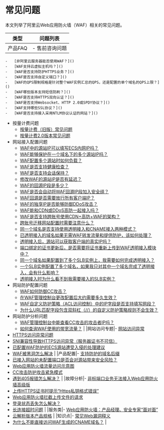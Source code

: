 # 常见问题

本文列举了阿里云Web应用防火墙（WAF）相关的常见问题。

|类型|问题列表|
|--|----|
|产品FAQ|-   售前咨询问题
    -   [非阿里云服务器能否使用WAF？]()
    -   [WAF支持云虚拟主机吗？]()
    -   [WAF是否支持防护HTTPS业务？]()
    -   [WAF是否支持自定义端口？]()
    -   [WAF的QPS限制规格是针对整个WAF实例汇总的QPS，还是配置的单个域名的QPS上限？]()
    -   [WAF哪些版本支持短信防刷？]()
    -   [WAF是否支持HTTPS双向认证？]()
    -   [WAF是否支持Websocket、HTTP 2.0或SPDY协议？]()
    -   [WAF支持哪些SSL协议？]()
    -   [WAF是否支持接入采用NTLM协议认证的网站？]()
-   按量计费问题
    -   [按量计费（旧版）常见问题]()
    -   [按量计费2.0版本常见问题]()
-   网站接入配置问题
    -   [WAF中的源站IP可以填写ECS内网IP吗？]()
    -   [WAF能够保护在一个域名下的多个源站IP吗？]()
    -   [WAF配置多个源站时如何负载？]()
    -   [WAF是否支持健康检查？]()
    -   [WAF是否支持会话保持？]()
    -   [修改WAF的源站IP是否有延迟？]()
    -   [WAF的回源IP段是多少？]()
    -   [WAF是否会自动将WAF回源IP段加入安全组？]()
    -   [WAF回源是否需要放行所有客户端IP？]()
    -   [WAF的独享IP是否能够防御DDoS攻击？]()
    -   [WAF能和CDN或DDoS高防一起接入吗？]()
    -   [WAF是否支持跨账号使用CDN+高防+WAF的架构？]()
    -   [跨账号迁移网站配置时需要注意什么？]()
    -   [同一个域名是否支持使用透明接入和CNAME接入两种模式？](/cn.zh-CN/接入WAF/透明接入常见问题.md)
    -   [已透明接入的域名如果无需WAF转发流量和提供防护，该如何处理？](/cn.zh-CN/接入WAF/透明接入常见问题.md)
    -   [透明接入后，源站可以获取客户端的真实IP吗？](/cn.zh-CN/接入WAF/透明接入常见问题.md)
    -   [端口绑定的证书更新后，是否需要将证书重新上传到WAF透明接入模块中？](/cn.zh-CN/接入WAF/透明接入常见问题.md)
    -   [同一个域名如果配置到了多个SLB实例上，我需要如何完成透明接入？](/cn.zh-CN/接入WAF/透明接入常见问题.md)
    -   [一个SLB实例配置了多个域名，如果我只对其中一个域名完成了透明接入，会有什么影响？](/cn.zh-CN/接入WAF/透明接入常见问题.md)
    -   [透明接入时为什么看不到我需要接入的SLB实例？](/cn.zh-CN/接入WAF/透明接入常见问题.md)
-   网站防护配置问题
    -   [WAF如何防御CC攻击？]()
    -   [在WAF管理控制台更改配置后大约需要多久生效？]()
    -   [WAF自定义防护策略（ACL访问控制）中的IP字段是否支持填写网段？]()
    -   [为什么URL匹配字段包含双斜杠（//）的自定义防护策略规则不会生效？]()
-   网站防护分析问题
    -   [WAF管理控制台中能查看CC攻击的攻击者IP吗？]()
    -   [如何查询WAF使用的带宽流量？]() |
|网站访问专题|-   [网站访问异常]()
-   [HTTPS访问异常问题]()
-   [SNI兼容性导致HTTPS访问异常（服务器证书不可信）]()
-   [已配置WAF防护的ECS源站遭受入侵的处理建议]()
-   [WAF被黑洞怎么解决]() |
|产品配置|-   [支持防护的域名后缀]()
-   [已接入网站的未配置端口是否会对源站带来安全风险？]()
-   [Web应用防火墙流量访问示意图]()
-   [CC攻击防护攻击紧急模式]()
-   [遇到405报错怎么解决？]() |
|故障分析|-   [非标端口业务无法接入Web应用防火墙高级版]()
-   [上传HTTPS证书时提示“Https私钥格式错误”]()
-   [Web应用防火墙拦截上传文件的请求]()
-   [登录状态丢失怎么解决？]()
-   [长连接超时问题]() |
|服务类|-   [Web应用防火墙：产品经理、安全专家“面对面”]()
-   [云解析版本产品规格]() |
|知识点|-   [常见Web漏洞释义]()
-   [为什么不能直接访问WAF生成的CNAME域名？]() |

